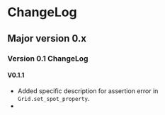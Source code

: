 ChangeLog
================

## Major version 0.x
### Version 0.1 ChangeLog
#### V0.1.1
- Added specific description for assertion error in `Grid.set_spot_property`.
- 